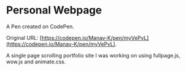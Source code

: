 # Personal Webpage

A Pen created on CodePen.

Original URL: [https://codepen.io/Manav-K/pen/myVePvL](https://codepen.io/Manav-K/pen/myVePvL).

A single page scrolling portfolio site I was working on using fullpage.js, wow.js and animate.css.